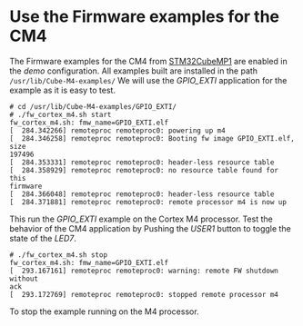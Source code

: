 # Use the Firmware examples for the CM4

The Firmware examples for the CM4 from [STM32CubeMP1](https://github.com/STMicroelectronics/STM32CubeMP1.git)
are enabled in the *demo* configuration.
All examples built are installed in the path `/usr/lib/Cube-M4-examples/`
We will use the *GPIO_EXTI* application for the example as it is easy to
test.

```
# cd /usr/lib/Cube-M4-examples/GPIO_EXTI/
# ./fw_cortex_m4.sh start
fw_cortex_m4.sh: fmw_name=GPIO_EXTI.elf
[  284.342266] remoteproc remoteproc0: powering up m4
[  284.346258] remoteproc remoteproc0: Booting fw image GPIO_EXTI.elf, size
197496
[  284.353331] remoteproc remoteproc0: header-less resource table
[  284.358929] remoteproc remoteproc0: no resource table found for this
firmware
[  284.366048] remoteproc remoteproc0: header-less resource table
[  284.371881] remoteproc remoteproc0: remote processor m4 is now up
```

This run the *GPIO_EXTI* example on the Cortex M4 processor.
Test the behavior of the CM4 application by Pushing the *USER1* button to
toggle the state of the *LED7*.

```
# ./fw_cortex_m4.sh stop
fw_cortex_m4.sh: fmw_name=GPIO_EXTI.elf
[  293.167161] remoteproc remoteproc0: warning: remote FW shutdown without
ack
[  293.172769] remoteproc remoteproc0: stopped remote processor m4
```

To stop the example running on the M4 processor.
